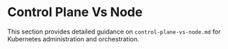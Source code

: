 # Control Plane Vs Node

This section provides detailed guidance on `control-plane-vs-node.md` for Kubernetes administration and orchestration.